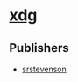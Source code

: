 # [xdg](https://pypi.org/project/xdg)



## Publishers
- [srstevenson](https://pypi.org/user/srstevenson)

